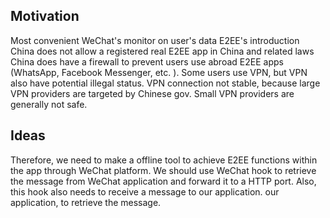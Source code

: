 ## Motivation
Most convenient WeChat's monitor on user's data
E2EE's introduction
China does not allow a registered real E2EE app in China and related laws
China does have a firewall to prevent users use abroad E2EE apps (WhatsApp, Facebook Messenger, etc. ). Some users use VPN, but  VPN also have potential illegal status. VPN connection not stable, because large VPN providers are targeted by Chinese gov. Small VPN providers are generally not safe. 
## Ideas
Therefore, we need to make a offline tool to achieve E2EE functions within the app through WeChat platform. 
We should use WeChat hook to retrieve the message from WeChat application and forward it to a HTTP port. Also, this hook also needs to receive a message to our application. our application, to retrieve the message. 
